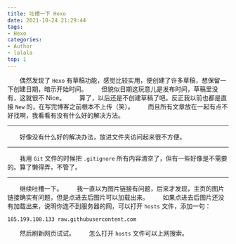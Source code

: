 ```yaml
---
title: 吐槽一下 Hexo
date: 2021-10-24 21:29:44
tags:
- Hexo
categories:
- Author
- lalala
top: 1
---
```


&emsp;&emsp;偶然发现了 `Hexo` 有草稿功能，感觉比较实用，便创建了许多草稿，想保留一下创建日期，暗示开始时间。
&emsp;&emsp;但貌似日期这玩意儿是发布时间，草稿里没有，这就很不 Nice。
&emsp;&emsp;算了，以后还是不创建草稿了吧。反正我以前也都是直接 `New` 的，在写完博客之前根本不上传（笑）。
&emsp;&emsp;而且所有文章放在一起有点不好找啊，我看看有没有什么好的解决方法。

---

&emsp;&emsp;好像没有什么好的解决办法，放进文件夹访问起来很不方便。

---

&emsp;&emsp;我用 `Git` 文件的时候把 `.gitignore` 所有内容清空了，但有一些好像是不需要的。算了懒得弄，不管了。

---

&emsp;&emsp;继续吐槽一下。
&emsp;&emsp;我一直以为图片链接有问题，后来才发现，主页的图片链接确实有问题，但是点进去后图片可以加载出来。
&emsp;&emsp;如果点进去后图片还没有加载出来，说明你连不到服务器的网，可以打开 `hosts` 文件，添加一句：

```
185.199.108.133 raw.githubusercontent.com
```

&emsp;&emsp;然后刷新网页试试。
&emsp;&emsp;怎么打开 `hosts` 文件可以上网搜索。

